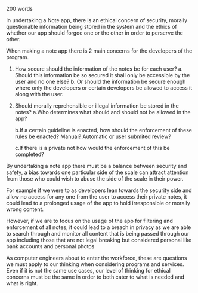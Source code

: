 200 words

In undertaking a Note app, there is an ethical concern of security, morally questionable information being stored 
in the system and the ethics of whether our app should forgoe one or the other in order to perserve the other.

When making a note app there is 2 main concerns for the developers of the program.

1. How secure should the information of the notes be for each user?
    a. Should this information be so secured it shall only be accessible by the user and no one else?
    b. Or should the information be secure enough where only the developers or certain developers be allowed to access it along with the user.
2. Should morally reprehensible or illegal information be stored in the notes?
   a.Who determines what should and should not be allowed in the app? 

   b.If a certain guideline is enacted, how should the enforcement of these rules be enacted? Manual? Automatic or user submited review? 

    c.If there is a private not how would the enforcement of this be completed?

By undertaking a note app there must be a balance between security and safety, a bias towards one particular side of the scale can attract attention from those
who could wish to abuse the side of the scale in their power.

For example if we were to as developers lean towards the security side and allow no access for any one from the user to access their private notes, 
it could lead to a prolonged usage of the app to hold irresponsible or morally wrong content.

However, if we are to focus on the usage of the app for filtering and enforcement of all notes,
it could lead to a breach in privacy as we are able to search through and monitor all content that is being passed through our app 
including those that are not legal breaking but considered personal like bank accounts and personal photos

As computer engineers about to enter the workforce, these are questions we must apply to our thinking when considering programs and services. 
Even if it is not the same use cases, our level of thinking for ethical concerns must be the same in order to both cater to what is needed and what is right.
